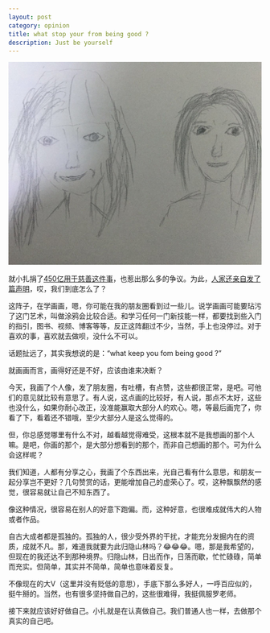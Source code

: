 ```yaml
---
layout: post
category: opinion
title: what stop your from being good ?
description: Just be yourself
---
```


![enjoy every day!](/images/2015_12/yourself.jpg)

就小扎捐了[450亿用于慈善这件事](http://mp.weixin.qq.com/s?__biz=MzA5OTM0MzU5Mg==&mid=401151679&idx=1&sn=4e6405e313c10ad54dcb2748270b42cf&scene=1&srcid=12022xQiCo45XPhmDcPu8mQ2&key=ac89cba618d2d976a09e83377e09bff0429fc123331aa33aad6104201e2d45a5338ad75bc470ba2b2ba0c5a4d740eeed&ascene=0)，也惹出那么多的争议。为此，[人家还亲自发了篇声明](http://mp.weixin.qq.com/s?__biz=MzAxMTY3Mzc1OQ==&mid=402823893&idx=1&sn=1c4c3e49cb15925e440931eba3ecffdd&scene=1&srcid=1204z12TeVNk6beGdhgjIgHh&key=ac89cba618d2d9761c775bbf35a7b6914966097381686ac4137eb3174943068c8fce059190122d6d113e47c430d8eb78&ascene=0%pass_ticket=53k7QAvQDtG0M%2Bwiu5XRtkEKTGQh4MP%2BeZaQqZSmQ4%2FQi7xvwr1cvGJA1%2BgGU%2FCD)，哎，我们到底怎么了？  

这阵子，在学画画，嗯，你可能在我的朋友圈看到过一些儿。说学画画可能要玷污了这门艺术，叫做涂鸦会比较合适。和学习任何一门新技能一样，都要找到些入门的指引，图书、视频、博客等等，反正这阵翻过不少，当然，手上也没停过。对于喜欢的事，喜欢就去做呗，没什么不可以。

话题扯远了，其实我想说的是：“what keep you fom being good ?”

就画画而言，画得好还是不好，应该由谁来决断？

今天，我画了个人像，发了朋友圈，有吐槽，有点赞，这些都很正常，是吧。可他们的意见就比较有意思了。有人说，这点画的比较好，有人说，那点不太好，这些也没什么，如果你耐心改正，没准能赢取大部分人的欢心。嗯，等最后画完了，你看了下，看着还不错哦，至少大部分人是这么觉得的。

但，你总感觉哪里有什么不对，越看越觉得难受，这根本就不是我想画的那个人嘛。是吧，你画的那个，是大部分想看到的那个，而非自己想画的那个。可为什么会这样呢？

我们知道，人都有分享之心，我画了个东西出来，光自己看有什么意思，和朋友一起分享岂不更好？几句赞赏的话，更能增加自己的虚荣心了。哎，这种飘飘然的感觉，很容易就让自己不知东西了。

像这种情况，很容易在别人的好意下跑偏。而，这种好意，也很难成就伟大的人物或者作品。

自古大成者都是孤独的。孤独的人，很少受外界的干扰，才能充分发掘内在的资质，成就不凡。那，难道我就要为此归隐山林吗？😂😂😂。嗯，那是我希望的，但现在的我还达不到那种境界。归隐山林，日出而作，日落而歇，忙忙碌碌，简单而充实。但简单，其实并不简单，简单也意味着反复。

不像现在的大V（这里并没有贬低的意思），手底下那么多好人，一呼百应似的，挺牛掰的。当然，也有很多坚持做自己的，这些很难得，我挺佩服罗老师。

接下来就应该好好做自己。小扎就是在认真做自己。我们普通人也一样，去做那个真实的自己吧。
